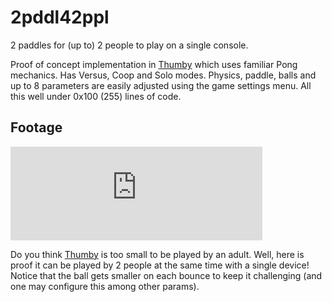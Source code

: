 # 2pddl42ppl
2 paddles for (up to) 2 people to play on a single console.

Proof of concept implementation in [Thumby](https://thumby.us/) which uses familiar Pong mechanics. Has Versus, Coop and Solo modes. Physics, paddle, balls and up to 8 parameters are easily adjusted using the game settings menu. All this well under 0x100 (255) lines of code.

## Footage
<iframe width="80%" height="auto" src="https://www.youtube.com/embed/K-yZ11NldGY" frameborder="0" allow="accelerometer; autoplay; clipboard-write; encrypted-media; gyroscope; picture-in-picture" allowfullscreen></iframe>

Do you think [Thumby](https://thumby.us/) is too small to be played by an adult. Well, here is proof it can be played by 2 people at the same time with a single device! Notice that the ball gets smaller on each bounce to keep it challenging (and one may configure this among other params).
